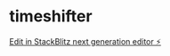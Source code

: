 # timeshifter

[Edit in StackBlitz next generation editor ⚡️](https://stackblitz.com/~/github.com/diceone/timeshifter)